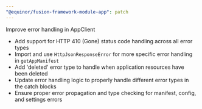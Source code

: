 ```yaml
---
"@equinor/fusion-framework-module-app": patch
---
```


Improve error handling in AppClient

- Add support for HTTP 410 (Gone) status code handling across all error types
- Import and use `HttpJsonResponseError` for more specific error handling in `getAppManifest`
- Add 'deleted' error type to handle when application resources have been deleted
- Update error handling logic to properly handle different error types in the catch blocks
- Ensure proper error propagation and type checking for manifest, config, and settings errors